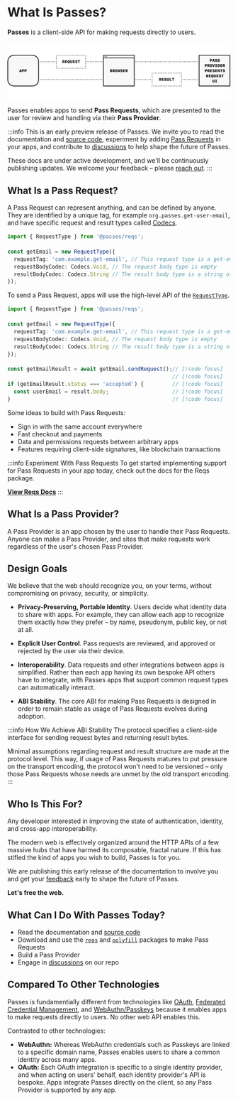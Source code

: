 # What Is Passes?

**Passes** is a client-side API for making requests directly to users.

![Diagram of a Pass Request](https://github.com/passes-org/passes/blob/main/docs/public/diagram_01_light.gif?raw=true)

Passes enables apps to send **Pass Requests**, which are presented to the user for review and handling via their **Pass Provider**.

:::info This is an early preview release of Passes.
We invite you to read the documentation and [source code](https://github.com/passes-org/passes), experiment by adding [Pass Requests](#what-is-a-pass-request) in your apps, and contribute to [discussions](https://github.com/passes-org/passes/discussions) to help shape the future of Passes.

These docs are under active development, and we'll be continuously publishing updates. We welcome your feedback – please [reach out](https://github.com/passes-org/passes/discussions).
:::

## What Is a Pass Request?

A Pass Request can represent anything, and can be defined by anyone. They are identified by a unique tag, for example `org.passes.get-user-email`, and have specific request and result types called [Codecs](/packages/reqs/api/modules/Codecs).

```typescript
import { RequestType } from '@passes/reqs';

const getEmail = new RequestType({
  requestTag: 'com.example.get-email', // This request type is a get-email request
  requestBodyCodec: Codecs.Void, // The request body type is empty
  resultBodyCodec: Codecs.String // The result body type is a string of the user's email
});
```

To send a Pass Request, apps will use the high-level API of the [`RequestType`](/packages/reqs/api/classes/RequestType).

```typescript
import { RequestType } from '@passes/reqs';

const getEmail = new RequestType({
  requestTag: 'com.example.get-email', // This request type is a get-email request
  requestBodyCodec: Codecs.Void, // The request body type is empty
  resultBodyCodec: Codecs.String // The result body type is a string of the user's email
});

const getEmailResult = await getEmail.sendRequest();// [!code focus]
                                                    // [!code focus]
if (getEmailResult.status === 'accepted') {         // [!code focus]
  const userEmail = result.body;                    // [!code focus]
}                                                   // [!code focus]
```

<script setup>import IndexExample from './IndexExample.vue';</script>
<IndexExample />

Some ideas to build with Pass Requests:
- Sign in with the same account everywhere
- Fast checkout and payments
- Data and permissions requests between arbitrary apps
- Features requiring client-side signatures, like blockchain transactions

:::info Experiment With Pass Requests
To get started implementing support for Pass Requests in your app today, check out the docs for the Reqs package.

[**View Reqs Docs**](/packages/reqs/quickstart.md)
:::

## What Is a Pass Provider?

A Pass Provider is an app chosen by the user to handle their Pass Requests. Anyone can make a Pass Provider, and sites that make requests work regardless of the user's chosen Pass Provider.


## Design Goals

We believe that the web should recognize you, on your terms, without compromising on privacy, security, or simplicity.

- **Privacy-Preserving, Portable Identity**. Users decide what identity data to share with apps. For example, they can allow each app to recognize them exactly how they prefer – by name, pseudonym, public key, or not at all.

- **Explicit User Control**. Pass requests are reviewed, and approved or rejected by the user via their device.

- **Interoperability**. Data requests and other integrations between apps is simplified. Rather than each app having its own bespoke API others have to integrate, with Passes apps that support common request types can automatically interact.

- **ABI Stability**. The core ABI for making Pass Requests is designed in order to remain stable as usage of Pass Requests evolves during adoption.

:::info How We Achieve ABI Stability
The protocol specifies a client-side interface for sending request bytes and returning result bytes.

Minimal assumptions regarding request and result structure are made at the protocol level. This way, if usage of Pass Requests matures to put pressure on the transport encoding, the protocol won't need to be versioned – only those Pass Requests whose needs are unmet by the old transport encoding.
:::


## Who Is This For?
Any developer interested in improving the state of authentication, identity, and cross-app interoperability.

The modern web is effectively organized around the HTTP APIs of a few massive hubs that have harmed its composable, fractal nature. If this has stifled the kind of apps you wish to build, Passes is for you.

We are publishing this early release of the documentation to involve you and get your [feedback](https://github.com/passes-org/passes/discussions) early to shape the future of Passes.

**Let's free the web.**


## What Can I Do With Passes Today?
- Read the documentation and [source code](https://github.com/passes-org/passes)
- Download and use the [`reqs`](/packages/reqs/quickstart) and [`polyfill`](/packages/polyfill/quickstart) packages to make Pass Requests
- Build a Pass Provider
- Engage in [discussions](https://github.com/passes-org/passes/discussions) on our repo


## Compared To Other Technologies

Passes is fundamentially different from technologies like [OAuth](https://oauth.net/2/), [Federated Credential Management](https://developer.mozilla.org/en-US/docs/Web/API/FedCM_API), and [WebAuthn/Passkeys](https://developer.mozilla.org/en-US/docs/Web/API/Web_Authentication_API) because it enables apps to make requests directly to users. No other web API enables this.

Contrasted to other technologies:
- **WebAuthn:** Whereas WebAuthn credentials such as Passkeys are linked to a specific domain name, Passes enables users to share a common identity across many apps.
- **OAuth:** Each OAuth integration is specific to a single identity provider, and when acting on users' behalf, each identity provider's API is bespoke. Apps integrate Passes directly on the client, so any Pass Provider is supported by any app. 
